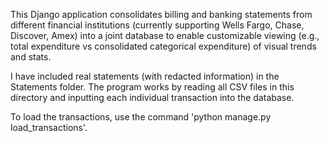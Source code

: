 This Django application consolidates billing and banking statements from different financial institutions (currently supporting Wells Fargo, Chase, Discover, Amex) into a joint database to enable customizable viewing (e.g., total expenditure vs consolidated categorical expenditure) of visual trends and stats. 

I have included real statements (with redacted information) in the Statements folder. The program works by reading all CSV files in this directory and inputting each individual transaction into the database. 

To load the transactions, use the command 'python manage.py load_transactions'.